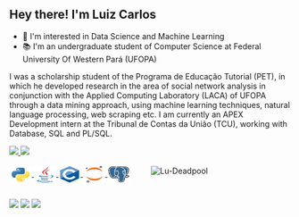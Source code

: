 ## Hey there! I'm Luiz Carlos 

- 👀 I'm interested in Data Science and Machine Learning
- 📚 I'm an undergraduate student of Computer Science at Federal University Of Western Pará (UFOPA)

I was a scholarship student of the Programa de Educação Tutorial (PET), in which he developed research in the area of social network analysis in conjunction with the Applied Computing Laboratory (LACA) of UFOPA through a data mining approach, using machine learning techniques, natural language processing, web scraping etc. I am currently an APEX Development intern at the Tribunal de Contas da União (TCU), working with Database, SQL and PL/SQL.

<div>
  <a href="https://github.com/luizsfjr">
  <img height="180em" src="https://github-readme-stats.vercel.app/api?username=luizsfjr&show_icons=true&theme=tokyonight&include_all_commits=true&count_private=true"/>
  <img height="180em" src="https://github-readme-stats.vercel.app/api/top-langs/?username=luizsfjr&layout=compact&langs_count=7&theme=tokyonight"/>
</div>
<div style="display: inline_block"><br>
  <img align="center" alt="Luiz-Python" height="30" width="40" src="https://raw.githubusercontent.com/devicons/devicon/master/icons/python/python-original.svg">
  <img align="center" alt="Luiz-Java" height="30" width="40" src="https://raw.githubusercontent.com/devicons/devicon/master/icons/java/java-original.svg">
  <img align="center" alt="Luiz-C" height="30" width="40" src="https://raw.githubusercontent.com/devicons/devicon/master/icons/c/c-original.svg">
  <img align="center" alt="Luiz-jupýter" height="30" width="40" src="https://raw.githubusercontent.com/devicons/devicon/master/icons/jupyter/jupyter-original.svg">
  <img align="center" alt="Luiz-Postgresql" height="30" width="40" src="https://raw.githubusercontent.com/devicons/devicon/master/icons/postgresql/postgresql-original.svg">
  <img align="right" alt="Lu-Deadpool" height="150" width="250" src="https://media.giphy.com/media/xUyrMCdgrOL3ntbTvK/giphy.gif">
</div>

  ## 
 
<div> 
  <a href="https://instagram.com/luizcarlosfjr0" target="_blank"><img src="https://img.shields.io/badge/-Instagram-%23E4405F?style=for-the-badge&logo=instagram&logoColor=white" target="_blank"></a>
  <a href = "mailto:luizcarlossfjr@gmail.com"><img src="https://img.shields.io/badge/-Gmail-%23333?style=for-the-badge&logo=gmail&logoColor=white" target="_blank"></a>
  <a href="https://www.linkedin.com/in/luiz-carlos-fernandes-junior-171682152/" target="_blank"><img src="https://img.shields.io/badge/-LinkedIn-%230077B5?style=for-the-badge&logo=linkedin&logoColor=white" target="_blank"></a>   
</div>

